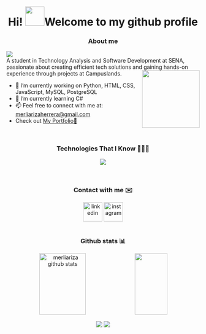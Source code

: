 <h1 align="center"> Hi! <img src="https://emojis.slackmojis.com/emojis/images/1577305505/7373/hand_wave.gif?1577305505" width="50" />Welcome to my github profile</h1>
<span align="center">

<h3 align="center"> About me </h3>
<div align="left">
  <img src="https://readme-typing-svg.herokuapp.com?font=Architects+Daughter&color=5896AA&size=27&center=false&lines=I+am+Merli+Ariza...;I+am+17+years+old...;Eager+to+learn,+grow,+and+create...."/><br>
  A student in Technology Analysis and Software Development at SENA, passionate about creating efficient tech solutions and gaining hands-on experience through projects at Campuslands. <img height="150" src="https://media1.tenor.com/m/_DOBjnGspYAAAAAC/code-coding.gif" align="right" />

  - 🔭 I’m currently working on Python, HTML, CSS, JavaScript, MySQL, PostgreSQL
  - 🌱 I’m currently learning C#
  - 📫 Feel free to connect with me at: <a href="mailto:merliarizaherrera@gmail.com">merliarizaherrera@gmail.com</a>
  - Check out <a href="https://merliariza.github.io/portafolio-merliariza/">My Portfolio💼</a></br>
</div>
<br>
<h3 align="center"> Technologies That I Know 👩🏻‍💻</h3>

<p align="center">
  <a href="https://skillicons.dev">
    <img src="https://skillicons.dev/icons?i=html,css,js,py,git,github,linux,vscode,mysql,postgresql,nodejs" />
  </a>
</p>

<br>
<h3 align="center">Contact with me ✉️</h3>
<p align="center">
<a href="https://www.linkedin.com/in/merliariza/" target="blank"><img align="center" src="https://user-images.githubusercontent.com/88904952/234979284-68c11d7f-1acc-4f0c-ac78-044e1037d7b0.png" alt="linkedin" height="50" width="50" /></a>
<a href="https://www.instagram.com/merli_ariza_/" target="blank"><img align="center" src="https://user-images.githubusercontent.com/88904952/234981169-2dd1e58f-4b7e-468c-8213-034ba62156c3.png" alt="instagram" height="50" width="50" /></a>
</br>
<br>
<h3 align="center">Github stats 📊</h3>
<div align="center">  
  <img width="49%" height="160px" src="https://github-readme-stats.vercel.app/api?username=merliariza&show_icons=true&count_private=true&hide_border=true&title_color=5896AA&icon_color=5896AA&text_color=5896AA" alt="merliariza github stats" /> 
  <img width="41%" height="160px" src="https://github-readme-stats.vercel.app/api/top-langs/?username=merliariza&layout=compact&hide_border=true&title_color=5896AA&text_color=5896AA" />
  <p align="center">
  <img src="https://github-profile-trophy.vercel.app/?username=merliariza&theme=onestar&row=2&no-bg=true&column=3&margin-w=15&margin-h=15" />
  <img src="https://github-readme-streak-stats.herokuapp.com/?user=merliariza&theme=onestar&row=2&no-bg=true&column=3&margin-w=15&margin-h=15">
</p>
</div>